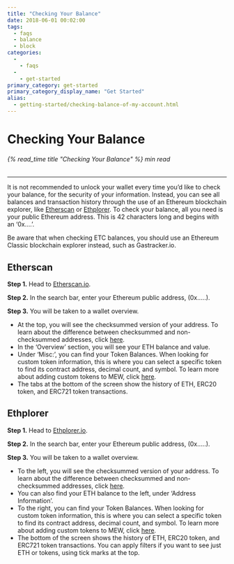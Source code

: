 ```yaml
---
title: "Checking Your Balance"
date: 2018-06-01 00:02:00
tags:
  - faqs
  - balance
  - block
categories:
  - 
    - faqs
  - 
    - get-started
primary_category: get-started
primary_category_display_name: "Get Started"
alias:
  - getting-started/checking-balance-of-my-account.html
---
```


# **Checking Your Balance**

###### {% read_time title "Checking Your Balance" %} min read

* * *

It is not recommended to unlock your wallet every time you’d like to check your balance, for the security of your information. Instead, you can see all balances and transaction history through the use of an Ethereum blockchain explorer, like [Etherscan](https://etherscan.io) or [Ethplorer](https://ethplorer.io). To check your balance, all you need is your public Ethereum address. This is 42 characters long and begins with an ‘0x….’.

Be aware that when checking ETC balances, you should use an Ethereum Classic blockchain explorer instead, such as Gastracker.io.

## **Etherscan**

**Step 1.** Head to [Etherscan.io](https://etherscan.io).

**Step 2.** In the search bar, enter your Ethereum public address, (0x…..).

**Step 3.** You will be taken to a wallet overview.

* At the top, you will see the checksummed version of your address. To learn about the difference between checksummed and non-checksummed addresses, click [here](/@@@@@@/common-issues/not-checksummed/).
* In the ‘Overview’ section, you will see your ETH balance and value.
* Under ‘Misc:’, you can find your Token Balances. When looking for custom token information, this is where you can select a specific token to find its contract address, decimal count, and symbol. To learn more about adding custom tokens to MEW, click [here](/@@@@@@/tokens/how-to-add-custom-token/).
* The tabs at the bottom of the screen show the history of ETH, ERC20 token, and ERC721 token transactions.

## **Ethplorer**

**Step 1.** Head to [Ethplorer.io](https://ethplorer.io).

**Step 2.** In the search bar, enter your Ethereum public address, (0x…..).

**Step 3.** You will be taken to a wallet overview.

* To the left, you will see the checksummed version of your address. To learn about the difference between checksummed and non-checksummed addresses, click [here](/@@@@@@/common-issues/not-checksummed/).
* You can also find your ETH balance to the left, under ‘Address Information’.
* To the right, you can find your Token Balances. When looking for custom token information, this is where you can select a specific token to find its contract address, decimal count, and symbol. To learn more about adding custom tokens to MEW, click [here](/@@@@@@/tokens/how-to-add-custom-token/).
* The bottom of the screen shows the history of ETH, ERC20 token, and ERC721 token transactions. You can apply filters if you want to see just ETH or tokens, using tick marks at the top.